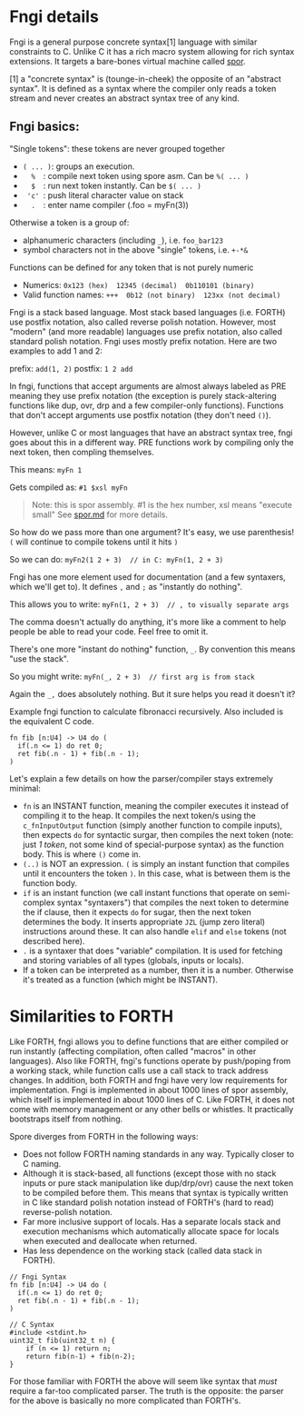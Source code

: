 # Fngi details

Fngi is a general purpose concrete syntax[1] language with similar constraints
to C. Unlike C it has a rich macro system allowing for rich syntax extensions.
It targets a bare-bones virtual machine called [spor](./spor.md).

[1] a "concrete syntax" is (tounge-in-cheek) the opposite of an "abstract
syntax". It is defined as a syntax where the compiler only reads a token stream
and never creates an abstract syntax tree of any kind.

## Fngi basics:

"Single tokens": these tokens are never grouped together

* `( ... )`: groups an execution.
* `   %   `: compile next token using spore asm. Can be `%( ... )`
* `   $   `: run next token instantly.           Can be `$( ... )`
* `  'c'  `: push literal character value on stack
* `   .   `: enter name compiler (.foo = myFn(3))

Otherwise a token is a group of:
* alphanumeric characters (including `_`), i.e. `foo_bar123`
* symbol characters not in the above "single" tokens, i.e. `+-*&`

Functions can be defined for any token that is not purely numeric
* Numerics: `0x123 (hex)  12345 (decimal)  0b110101 (binary)`
* Valid function names:  `+++  0b12 (not binary)  123xx (not decimal)`

Fngi is a stack based language. Most stack based languages (i.e. FORTH) use
postfix notation, also called reverse polish notation. However, most "modern"
(and more readable) languages use prefix notation, also called standard polish
notation. Fngi uses mostly prefix notation. Here are two examples to add 1 and
2:

prefix: `add(1, 2)`
postfix: `1 2 add`

In fngi, functions that accept arguments are almost always labeled as PRE
meaning they use prefix notation (the exception is purely stack-altering
functions like dup, ovr, drp and a few compiler-only functions). Functions
that don't accept arguments use postfix notation (they don't need `()`).

However, unlike C or most languages that have an abstract syntax tree,
fngi goes about this in a different way. PRE functions work by compiling
only the next token, then compling themselves.

This means: `myFn 1`

Gets compiled as: `#1 $xsl myFn`

> Note: this is spor assembly. #1 is the hex number, xsl means "execute small"
> See [spor.md](./spor.md) for more details.

So how do we pass more than one argument? It's easy, we use parenthesis!
`(` will continue to compile tokens until it hits `)`

So we can do: `myFn2(1 2 + 3)  // in C: myFn(1, 2 + 3)`

Fngi has one more element used for documentation (and a few syntaxers, which
we'll get to). It defines `,` and `;` as "instantly do nothing".

This allows you to write: `myFn(1, 2 + 3)  // , to visually separate args`

The comma doesn't actually do anything, it's more like a comment to help
people be able to read your code. Feel free to omit it.

There's one more "instant do nothing" function, `_`. By convention this means
"use the stack".

So you might write: `myFn(_, 2 + 3)  // first arg is from stack`

Again the `_,` does absolutely nothing. But it sure helps you read it doesn't
it?

Example fngi function to calculate fibronacci recursively. Also included
is the equivalent C code.

```
fn fib [n:U4] -> U4 do (
  if(.n <= 1) do ret 0;
  ret fib(.n - 1) + fib(.n - 1);
)
```

Let's explain a few details on how the parser/compiler stays extremely minimal:

- `fn` is an INSTANT function, meaning the compiler executes it instead of
  compiling it to the heap. It compiles the next token/s using the
  `c_fnInputOutput` function (simply another function to compile inputs), then
  expects `do` for syntactic surgar, then compiles the next token (note: just _1
  token_, not some kind of special-purpose syntax) as the function body. This is
  where `()` come in.
- `(..)` is NOT an expression. `(` is simply an instant function that compiles
  until it encounters the token `)`. In this case, what is between them is the
  function body.
- `if` is an instant function (we call instant functions that operate on
  semi-complex syntax "syntaxers") that compiles the next token to determine the
  if clause, then it expects `do` for sugar, then the next token determines the
  body. It inserts appropriate `JZL` (jump zero literal) instructions around
  these. It can also handle `elif` and `else` tokens (not described here).
- `.` is a syntaxer that does "variable" compilation. It is used for fetching
  and storing variables of all types (globals, inputs or locals).
- If a token can be interpreted as a number, then it is a number. Otherwise it's
  treated as a function (which might be INSTANT).


# Similarities to FORTH
Like FORTH, fngi allows you to define functions that are either compiled or
run instantly (affecting compilation, often called "macros" in other
languages). Also like FORTH, fngi's functions operate by push/poping from a
working stack, while function calls use a call stack to track address changes.
In addition, both FORTH and fngi have very low requirements for implementation.
Fngi is implemented in about 1000 lines of spor assembly, which itself is
implemented in about 1000 lines of C. Like FORTH, it does not come with memory
management or any other bells or whistles. It practically bootstraps itself from
nothing.

Spore diverges from FORTH in the following ways:
- Does not follow FORTH naming standards in any way. Typically closer to
  C naming.
- Although it is stack-based, all functions (except those with no stack inputs
  or pure stack manipulation like dup/drp/ovr) cause the next token to be
  compiled before them. This means that syntax is typically written in C like
  standard polish notation instead of FORTH's (hard to read) reverse-polish
  notation.
- Far more inclusive support of locals. Has a separate locals stack and
  execution mechanisms which automatically allocate space for locals when
  executed and deallocate when returned.
- Has less dependence on the working stack (called data stack in FORTH).


```
// Fngi Syntax
fn fib [n:U4] -> U4 do (
  if(.n <= 1) do ret 0;
  ret fib(.n - 1) + fib(.n - 1);
)

// C Syntax
#include <stdint.h>
uint32_t fib(uint32_t n) {
    if (n <= 1) return n;
    return fib(n-1) + fib(n-2);
}
```

For those familiar with FORTH the above will seem like syntax that _must_
require a far-too complicated parser. The truth is the opposite: the parser for
the above is basically no more complicated than FORTH's. 
